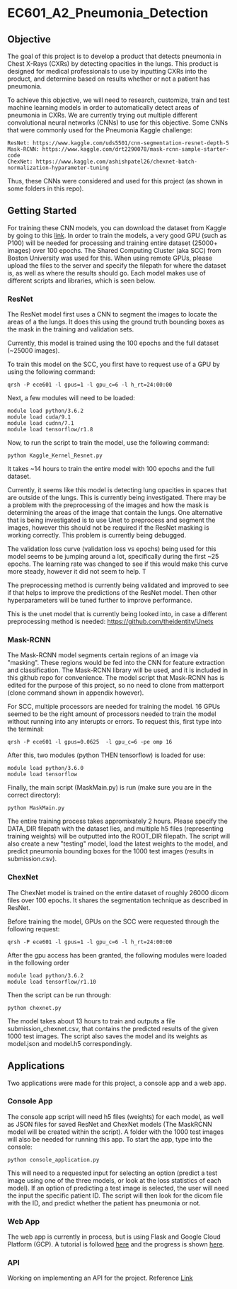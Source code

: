 # EC601_A2_Pneumonia_Detection

## Objective
The goal of this project is to develop a product that detects pneumonia in Chest X-Rays (CXRs) by detecting opacities in the lungs. This product is designed for medical professionals to use by inputting CXRs into the product, and determine based on results whether or not a patient has pneumonia.

To achieve this objective, we will need to research, customize, train and test machine learning models in order to automatically detect areas of pneumonia in CXRs. We are currently trying out multiple different convolutional neural networks (CNNs) to use for this objective. Some CNNs that were commonly used for the Pneumonia Kaggle challenge:
```
ResNet: https://www.kaggle.com/uds5501/cnn-segmentation-resnet-depth-5
Mask-RCNN: https://www.kaggle.com/drt2290078/mask-rcnn-sample-starter-code
ChexNet: https://www.kaggle.com/ashishpatel26/chexnet-batch-normalization-hyparameter-tuning
``` 
Thus, these CNNs were considered and used for this project (as shown in some folders in this repo). 

## Getting Started
For training these CNN models, you can download the dataset from Kaggle by going to this [link](https://www.kaggle.com/c/rsna-pneumonia-detection-challenge/data). In order to train the models, a very good GPU (such as P100) will be needed for processing and training entire dataset (25000+ images) over 100 epochs. The Shared Computing Cluster (aka SCC) from Boston University was used for this. When using remote GPUs, please upload the files to the server and specify the filepath for where the dataset is, as well as where the results should go. Each model makes use of different scripts and libraries, which is seen below.

### ResNet
The ResNet model first uses a CNN to segment the images to locate the areas of a the lungs. It does this using the ground truth bounding boxes as the mask in the training and validation sets. 

Currently, this model is trained using the 100 epochs and the full dataset (~25000 images). 

To train this model on the SCC, you first have to request use of a GPU by using the following command:
```
qrsh -P ece601 -l gpus=1 -l gpu_c=6 -l h_rt=24:00:00
```
Next, a few modules will need to be loaded:
```
module load python/3.6.2
module load cuda/9.1
module load cudnn/7.1
module load tensorflow/r1.8
```
Now, to run the script to train the model, use the following command:
```
python Kaggle_Kernel_Resnet.py
```
It takes ~14 hours to train the entire model with 100 epochs and the full dataset. 

Currently, it seems like this model is detecting lung opacities in spaces that are outside of the lungs. This is currently being investigated. There may be a problem with the preprocessing of the images and how the mask is determining the areas of the image that contain the lungs. One alternative that is being investigated is to use Unet to preprocess and segment the images, however this should not be required if the ResNet masking is working correctly. This problem is currently being debugged.

The validation loss curve (validation loss vs epochs) being used for this model seems to be jumping around a lot, specifically during the first ~25 epochs. The learning rate was changed to see if this would make this curve more steady, however it did not seem to help. T

The preprocessing method is currently being validated and improved to see if that helps to improve the predictions of the ResNet model. Then other hyperparameters will be tuned further to improve performance.

This is the unet model that is currently being looked into, in case a different preprocessing method is needed: https://github.com/theidentity/Unets

### Mask-RCNN
The Mask-RCNN model segments certain regions of an image via "masking". These regions would be fed into the CNN for feature extraction and classification. The Mask-RCNN library will be used, and it is included in this github repo for convenience. The model script that Mask-RCNN has is edited for the purpose of this project, so no need to clone from matterport (clone command shown in appendix however). 

For SCC, multiple processors are needed for training the model. 16 GPUs seemed to be the right amount of processors needed to train the model without running into any interupts or errors. To request this, first type into the terminal:
```
qrsh -P ece601 -l gpus=0.0625  -l gpu_c=6 -pe omp 16
```
After this, two modules (python THEN tensorflow) is loaded for use:
```
module load python/3.6.0
module load tensorflow
```
Finally, the main script (MaskMain.py) is run (make sure you are in the correct directory):
```
python MaskMain.py
```
The entire training process takes appromixately 2 hours. Please specify the DATA_DIR filepath with the dataset lies, and multiple h5 files (representing training weights) will be outputted into the ROOT_DIR filepath. The script will also create a new "testing" model, load the latest weights to the model, and predict pneumonia bounding boxes for the 1000 test images (results in submission.csv).

### ChexNet
The ChexNet model is trained on the entire dataset of roughly 26000 dicom files over 100 epochs. It shares the segmentation technique as described in ResNet.

Before training the model, GPUs on the SCC were requested through the following request:
```
qrsh -P ece601 -l gpus=1 -l gpu_c=6 -l h_rt=24:00:00
```
After the gpu access has been granted, the following modules were loaded in the following order 
```
module load python/3.6.2
module load tensorflow/r1.10
```

Then the script can be run through:
```
python chexnet.py
```

The model takes about 13 hours to train and outputs a file submission_chexnet.csv, that contains the predicted results of the given 1000 test images. The script also saves the model and its weights as model.json and model.h5 correspondingly.

## Applications
Two applications were made for this project, a console app and a web app.

### Console App
The console app script will need h5 files (weights) for each model, as well as JSON files for saved ResNet and ChexNet models (The MaskRCNN model will be created within the script). A folder with the 1000 test images will also be needed for running this app. To start the app, type into the console:
```
python console_application.py
```
This will need to a requested input for selecting an option (predict a test image using one of the three models, or look at the loss statistics of each model). If an option of predicting a test image is selected, the user will need the input the specific patient ID. The script will then look for the dicom file with the ID, and predict whether the patient has pneumonia or not.

### Web App
The web app is currently in process, but is using Flask and Google Cloud Platform (GCP). A tutorial is followed [here](https://medium.freecodecamp.org/how-to-build-a-web-application-using-flask-and-deploy-it-to-the-cloud-3551c985e492) and the progress is shown [here](https://united-aviary-223117.appspot.com/).

### API
Working on implementing an API for the project. Reference [Link](https://towardsdatascience.com/deploying-a-machine-learning-model-as-a-rest-api-4a03b865c166)


